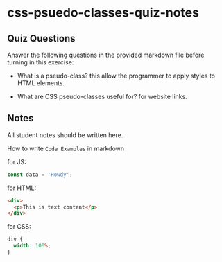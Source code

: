# css-psuedo-classes-quiz-notes

## Quiz Questions

Answer the following questions in the provided markdown file before turning in this exercise:

- What is a pseudo-class?
  this allow the programmer to apply styles to HTML elements.

- What are CSS pseudo-classes useful for?
  for website links.

## Notes

All student notes should be written here.

How to write `Code Examples` in markdown

for JS:

```javascript
const data = 'Howdy';
```

for HTML:

```html
<div>
  <p>This is text content</p>
</div>
```

for CSS:

```css
div {
  width: 100%;
}
```
